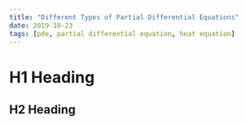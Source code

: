 ```yaml
---
title: "Different Types of Partial Differential Equations"
date: 2019-10-23
tags: [pde, partial differential equation, heat equation]
---
```


# H1 Heading

## H2 Heading
